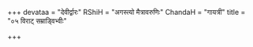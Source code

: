 +++
devataa = "देवीर्द्वारः"
RShiH = "अगस्त्यो मैत्रावरुणिः"
ChandaH = "गायत्री"
title = "०५ विराट् सम्राड्विभ्वीः"

+++
